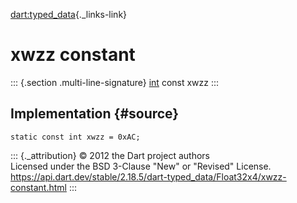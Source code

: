 [dart:typed\_data](../../dart-typed_data/dart-typed_data-library){._links-link}

xwzz constant
=============

::: {.section .multi-line-signature}
[int](../../dart-core/int-class) const xwzz
:::

Implementation {#source}
--------------

``` {.language-dart data-language="dart"}
static const int xwzz = 0xAC;
```

::: {._attribution}
© 2012 the Dart project authors\
Licensed under the BSD 3-Clause \"New\" or \"Revised\" License.\
<https://api.dart.dev/stable/2.18.5/dart-typed_data/Float32x4/xwzz-constant.html>
:::
